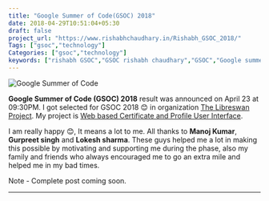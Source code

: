 ```yaml
---
title: "Google Summer of Code(GSOC) 2018"
date: 2018-04-29T10:51:04+05:30
draft: false
project_url: "https://www.rishabhchaudhary.in/Rishabh_GSOC_2018/"
Tags: ["gsoc","technology"]
Categories: ["gsoc","technology"]
keywords: ["rishabh GSOC","GSOC rishabh chaudhary","GSOC","Google summer of code Rishabh"]
---
```


![Google Summer of Code](https://rishabhchaudhary.in/gsoc-logo.svg)


**Google Summer of Code (GSOC) 2018** result was announced on April 23 at 09:30PM.
I got selected for GSOC 2018 😊 in organization [The Libreswan Project](https://libreswan.org/).
My project is [Web based Certificate and Profile User Interface](https://summerofcode.withgoogle.com/projects/#5863013991579648).

I am really happy 😊, It means a lot to me.
All thanks to **Manoj Kumar**, **Gurpreet singh** and **Lokesh sharma**. These guys helped me a lot in making this possible by motivating and supporting me during the phase, also my family and friends who always encouraged me to go an extra mile and helped me in my bad times.


Note - Complete post coming soon.

___________________________________________
